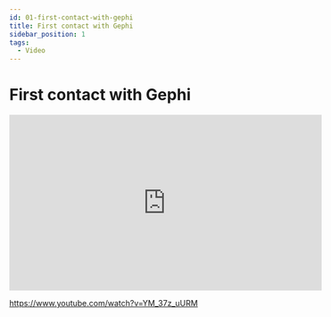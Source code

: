 ```yaml
---
id: 01-first-contact-with-gephi
title: First contact with Gephi
sidebar_position: 1
tags:
  - Video
---
```



# First contact with Gephi
<iframe width="560" height="315" src="https://www.youtube.com/embed/YM_37z_uURM" title="YouTube video player" frameborder="0" allow="accelerometer; autoplay; clipboard-write; encrypted-media; gyroscope; picture-in-picture" allowfullscreen></iframe>

https://www.youtube.com/watch?v=YM_37z_uURM